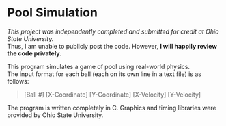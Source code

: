 # Pool Simulation
*This project was independently completed and submitted for credit at Ohio State University.*   
Thus, I am unable to publicly post the code. However, **I will happily review the code privately**.  
  
This program simulates a game of pool using real-world physics.  
The input format for each ball (each on its own line in a text file) is as follows:  
> [Ball #]  [X-Coordinate]  [Y-Coordinate]  [X-Velocity]  [Y-Velocity]  

The program is written completely in C. Graphics and timing libraries were provided by Ohio State University.   


